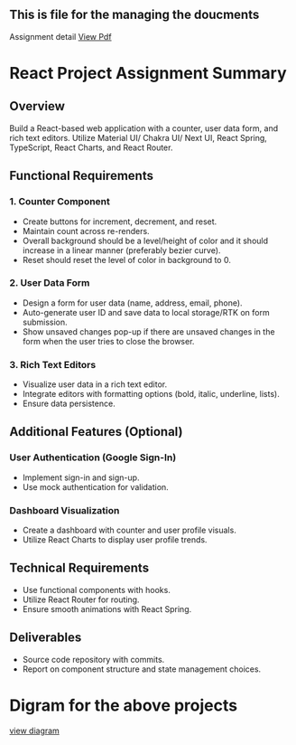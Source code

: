 ## This is file for the managing the doucments

Assignment detail [View Pdf](https://drive.google.com/file/d/1CYupCEvI94ACCRYN0_aEEBCAWzfAEJxR/view?usp=drive_link)

# React Project Assignment Summary

## Overview
Build a React-based web application with a counter, user data form, and rich text editors. Utilize Material UI/ Chakra UI/ Next UI, React Spring, TypeScript, React Charts, and React Router.

## Functional Requirements

### 1. Counter Component
- Create buttons for increment, decrement, and reset.
- Maintain count across re-renders.
- Overall background should be a level/height of color and it should increase in a linear manner (preferably bezier curve).
- Reset should reset the level of color in background to 0.

### 2. User Data Form
- Design a form for user data (name, address, email, phone).
- Auto-generate user ID and save data to local storage/RTK on form submission.
- Show unsaved changes pop-up if there are unsaved changes in the form when the user tries to close the browser.

### 3. Rich Text Editors
- Visualize user data in a rich text editor.
- Integrate editors with formatting options (bold, italic, underline, lists).
- Ensure data persistence.

## Additional Features (Optional)

### User Authentication (Google Sign-In)
- Implement sign-in and sign-up.
- Use mock authentication for validation.

### Dashboard Visualization
- Create a dashboard with counter and user profile visuals.
- Utilize React Charts to display user profile trends.

## Technical Requirements
- Use functional components with hooks.
- Utilize React Router for routing.
- Ensure smooth animations with React Spring.

## Deliverables
- Source code repository with commits.
- Report on component structure and state management choices.


# Digram for the above projects 

[view diagram](https://app.eraser.io/workspace/c2yGwhPPeA8iMlucttvL?origin=share)
